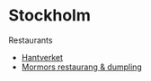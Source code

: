 # Stockholm

Restaurants

* [Hantverket](https://restauranghantverket.se/en/)
* [Mormors restaurang & dumpling](https://mormors-restaurang-dumpling.business.site/)
